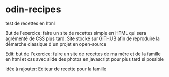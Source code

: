 # odin-recipes
test de recettes en html

But de l'exercice: faire un site de recettes simple en HTML qui sera agrémenté de CSS plus tard.
Site stocké sur GITHUB afin de reproduire la démarche classique d'un projet en open-source

Edit: but de l'exercice: faire un site de recettes de ma mère et de la famille en html et css avec slide des photos en javascript pour plus tard si possible

idée à rajouter:
Editeur de recette pour la famille